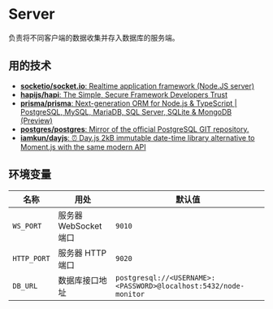 # Server

负责将不同客户端的数据收集并存入数据库的服务端。

## 用的技术

- [**socketio/socket.io**: Realtime application framework (Node.JS server)](https://github.com/socketio/socket.io)
- [**hapijs/hapi**: The Simple, Secure Framework Developers Trust](https://github.com/hapijs/hapi)
- [**prisma/prisma**: Next-generation ORM for Node.js & TypeScript | PostgreSQL, MySQL, MariaDB, SQL Server, SQLite & MongoDB (Preview)](https://github.com/prisma/prisma)
- [**postgres/postgres**: Mirror of the official PostgreSQL GIT repository.](https://github.com/postgres/postgres)
- [**iamkun/dayjs**: ⏰ Day.js 2kB immutable date-time library alternative to Moment.js with the same modern API](https://github.com/iamkun/dayjs/)

## 环境变量

| 名称        | 用处                  | 默认值                                                           |
| ----------- | --------------------- | ---------------------------------------------------------------- |
| `WS_PORT`   | 服务器 WebSocket 端口 | `9010`                                                           |
| `HTTP_PORT` | 服务器 HTTP 端口      | `9020`                                                           |
| `DB_URL`    | 数据库接口地址        | `postgresql://<USERNAME>:<PASSWORD>@localhost:5432/node-monitor` |